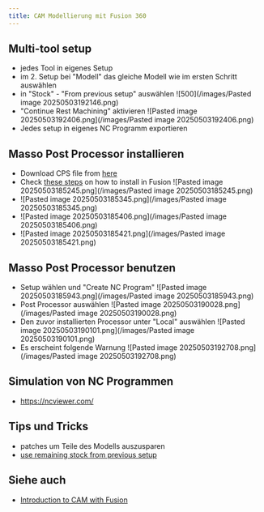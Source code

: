 ```yaml
---
title: CAM Modellierung mit Fusion 360
---
```




## Multi-tool setup

* jedes Tool in eigenes Setup
* im 2. Setup bei "Modell" das gleiche Modell wie im ersten Schritt auswählen
* in "Stock" - "From previous setup" auswählen
  ![500](/images/Pasted image 20250503192146.png)
* "Continue Rest Machining" aktivieren
  ![Pasted image 20250503192406.png](/images/Pasted image 20250503192406.png)
* Jedes setup in eigenes NC Programm exportieren

## Masso Post Processor installieren

* Download CPS file from [here](https://cam.autodesk.com/hsmposts?search=vendor:hind%20technology%20australia)
* Check [these steps](https://www.autodesk.com/support/technical/article/caas/sfdcarticles/sfdcarticles/How-to-add-a-Post-Processor-to-your-Personal-Posts-in-Fusion-360.html) on how to install in Fusion
  ![Pasted image 20250503185245.png](/images/Pasted image 20250503185245.png)
* ![Pasted image 20250503185345.png](/images/Pasted image 20250503185345.png)
* ![Pasted image 20250503185406.png](/images/Pasted image 20250503185406.png)
* ![Pasted image 20250503185421.png](/images/Pasted image 20250503185421.png)

## Masso Post Processor benutzen

* Setup wählen und "Create NC Program"
  ![Pasted image 20250503185943.png](/images/Pasted image 20250503185943.png)
* Post Processor auswählen
  ![Pasted image 20250503190028.png](/images/Pasted image 20250503190028.png)
* Den zuvor installierten Processor unter "Local" auswählen
  ![Pasted image 20250503190101.png](/images/Pasted image 20250503190101.png)
* Es erscheint folgende Warnung
  ![Pasted image 20250503192708.png](/images/Pasted image 20250503192708.png)

## Simulation von NC Programmen

* <https://ncviewer.com/>

## Tips und Tricks

* patches um Teile des Modells auszusparen
* [use remaining stock from previous setup](https://www.youtube.com/watch?v=fAVqp04JzPI)

## Siehe auch

* [Introduction to CAM with Fusion](https://www.youtube.com/watch?v=VPMvnzmuTOw)
